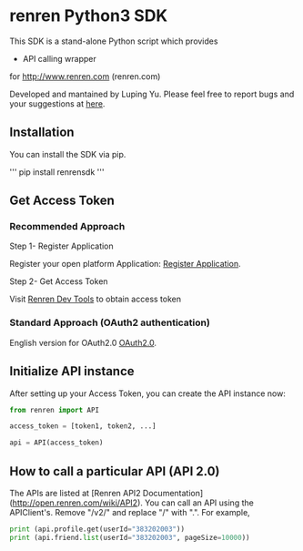 # renren Python3 SDK

This SDK is a stand-alone Python script which provides

* API calling wrapper

for http://www.renren.com (renren.com)

Developed and mantained by Luping Yu. Please feel free to report bugs and
your suggestions at [here](https://github.com/lazydingding/renren_sdk).

## Installation

You can install the SDK via pip.

'''
pip install renrensdk
'''

## Get Access Token

### Recommended Approach ###
Step 1- Register Application

Register your open platform Application: [Register Application](http://app.renren.com/developers/newapp).

Step 2- Get Access Token

Visit [Renren Dev Tools](http://dev.renren.com/tools) to obtain access token

### Standard Approach (OAuth2 authentication) ###

English version for OAuth2.0 [OAuth2.0](http://open.renren.com/wiki/English_version_for_OAuth2.0).

## Initialize API instance

After setting up your Access Token, you can create the API instance now:

```python
from renren import API

access_token = [token1, token2, ...]

api = API(access_token)
```

## How to call a particular API (API 2.0)

The APIs are listed at [Renren API2 Documentation]
(http://open.renren.com/wiki/API2).
You can call an API using the APIClient's.  Remove "/v2/" and replace "/" with ".".  For example,

```python
print (api.profile.get(userId="383202003"))
print (api.friend.list(userId="383202003", pageSize=10000))
```
